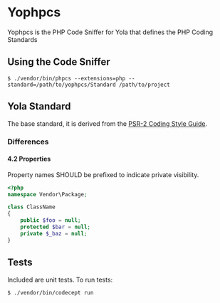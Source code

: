 # Yophpcs

Yophpcs is the PHP Code Sniffer for Yola that defines the PHP Coding Standards

## Using the Code Sniffer

```
$ ./vendor/bin/phpcs --extensions=php --standard=/path/to/yophpcs/Standard /path/to/project
```

## Yola Standard
The base standard, it is derived from the [PSR-2 Coding Style Guide](https://github.com/php-fig/fig-standards/blob/master/accepted/PSR-2-coding-style-guide.md).

### Differences

#### 4.2 Properties

Property names SHOULD be prefixed to indicate private visibility.

```php
<?php
namespace Vendor\Package;

class ClassName
{
    public $foo = null;
    protected $bar = null;
    private $_baz = null;
}
```

## Tests
Included are unit tests. To run tests:

```
$ ./vendor/bin/codecept run
```

